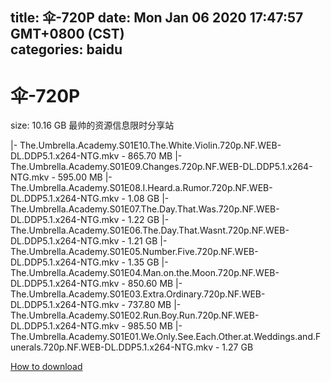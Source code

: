 
title: 伞-720P
date: Mon Jan 06 2020 17:47:57 GMT+0800 (CST)    
categories: baidu
---

# 伞-720P
size: 10.16 GB
 最帅的资源信息限时分享站
 
|- The.Umbrella.Academy.S01E10.The.White.Violin.720p.NF.WEB-DL.DDP5.1.x264-NTG.mkv - 865.70 MB
|- The.Umbrella.Academy.S01E09.Changes.720p.NF.WEB-DL.DDP5.1.x264-NTG.mkv - 595.00 MB
|- The.Umbrella.Academy.S01E08.I.Heard.a.Rumor.720p.NF.WEB-DL.DDP5.1.x264-NTG.mkv - 1.08 GB
|- The.Umbrella.Academy.S01E07.The.Day.That.Was.720p.NF.WEB-DL.DDP5.1.x264-NTG.mkv - 1.22 GB
|- The.Umbrella.Academy.S01E06.The.Day.That.Wasnt.720p.NF.WEB-DL.DDP5.1.x264-NTG.mkv - 1.21 GB
|- The.Umbrella.Academy.S01E05.Number.Five.720p.NF.WEB-DL.DDP5.1.x264-NTG.mkv - 1.35 GB
|- The.Umbrella.Academy.S01E04.Man.on.the.Moon.720p.NF.WEB-DL.DDP5.1.x264-NTG.mkv - 850.60 MB
|- The.Umbrella.Academy.S01E03.Extra.Ordinary.720p.NF.WEB-DL.DDP5.1.x264-NTG.mkv - 737.80 MB
|- The.Umbrella.Academy.S01E02.Run.Boy.Run.720p.NF.WEB-DL.DDP5.1.x264-NTG.mkv - 985.50 MB
|- The.Umbrella.Academy.S01E01.We.Only.See.Each.Other.at.Weddings.and.Funerals.720p.NF.WEB-DL.DDP5.1.x264-NTG.mkv - 1.27 GB

[How to download](https://bpcam.bemobtrk.com/go/2ceec3aa-1ca2-46d6-b9ff-aaa5c184517c?jno=5079)
